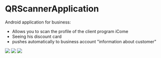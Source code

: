 # QRScannerApplication
Android application for business: 
- Allows you to scan the profile of the client program iCome 
- Seeing his discount card 
- pushes automatically to business account "information about customer"

![](https://cloclo4.datacloudmail.ru/weblink/view/3bBc/bxEf9RoTU?etag=C6A8933C0887BDA674884769C5F4FE2C66E86A0E&key=3586556c4ead1bbd6070bd87b47a923f622023d8)
![](https://cloclo1.datacloudmail.ru/weblink/view/MMiG/kpgHwNnnp?etag=9467F3DC83BF74A15FDADB3A22598515AD647700&key=3586556c4ead1bbd6070bd87b47a923f622023d8)
![](https://cloclo44.datacloudmail.ru/weblink/view/Aug2/VtXwchDG6?etag=1B0E8BA38116A38411A5140C6676CC6890AACC8B&key=3586556c4ead1bbd6070bd87b47a923f622023d8)
